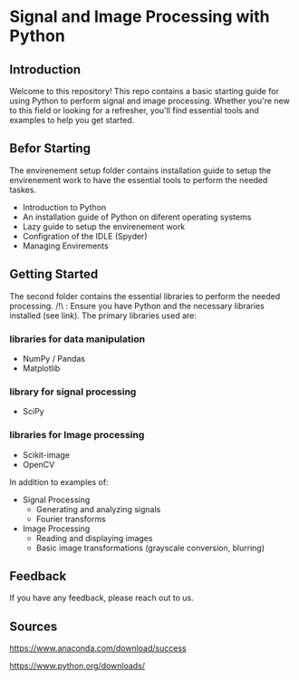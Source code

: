 # Signal and Image Processing with Python 

## Introduction

Welcome to this repository! This repo contains a basic starting guide for using Python to perform signal and image processing. Whether you're new to this field or looking for a refresher, you'll find essential tools and examples to help you get started.

## Befor Starting 

The envirenement setup folder contains installation guide to setup the envirenement work to have the essential tools to perform the needed taskes.

- Introduction to Python
- An installation guide of Python on diferent operating systems 
- Lazy guide to setup the envirenement work
- Configration of the IDLE (Spyder)
- Managing Envirements

## Getting Started 
The second  folder contains the essential libraries to perform the needed processing.
/!\ : Ensure you have Python and the necessary libraries installed (see link). 
The primary libraries used are:
  ### libraries for data manipulation
   - NumPy / Pandas
   - Matplotlib
  ### library for signal processing
   - SciPy
  ### libraries for Image processing
   - Scikit-image
   - OpenCV

In addition to examples of:
- Signal Processing
  - Generating and analyzing signals
  - Fourier transforms
- Image Processing
  - Reading and displaying images
  - Basic image transformations (grayscale conversion, blurring)

## Feedback

If you have any feedback, please reach out to us.

## Sources 

https://www.anaconda.com/download/success

https://www.python.org/downloads/
